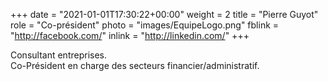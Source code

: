 +++
date = "2021-01-01T17:30:22+00:00"
weight = 2
title = "Pierre Guyot"
role = "Co-président"
photo = "images/EquipeLogo.png"
fblink = "http://facebook.com/"
inlink = "http://linkedin.com/"
+++

Consultant entreprises.  
Co-Président en charge des secteurs financier/administratif.
